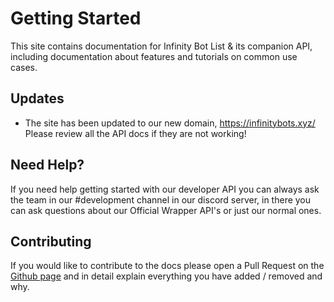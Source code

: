 # Getting Started
 
This site contains documentation for Infinity Bot List & its companion API, including documentation about features and tutorials on common use cases.

## Updates

* The site has been updated to our new domain, https://infinitybots.xyz/ Please review all the API docs if they are not working!

## Need Help?

If you need help getting started with our developer API you can always ask the team in our \#development channel in our discord server, in there you can ask questions about our Official Wrapper API's or just our normal ones.

## Contributing

If you would like to contribute to the docs please open a Pull Request on the [Github page](https://github.com/MaximKing1/InfinityBotList-Docs) and in detail explain everything you have added / removed and why.

